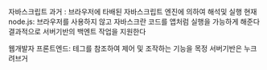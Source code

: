 자바스크립트 
과거 : 브라우저에 타배된 자바스크립트 엔진에 의하여 해석및 실행
현재
node.js: 브라우저를 사용하지 않고 자바스크란 코드를 앱처럼 실행을 가능하게 해준다
결과적으로 서버기반의 백엔트 작업을 지원한다


웹개발자
프론트엔드: 테그를 참조하여 제어 및 조작하는 기능을 목정
서버기반은 누크려브거

